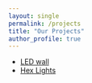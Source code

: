 ```yaml
---
layout: single
permalink: /projects
title: "Our Projects"
author_profile: true
---
```


- [LED wall](/led-wall)
- [Hex Lights](/hex-lights)
